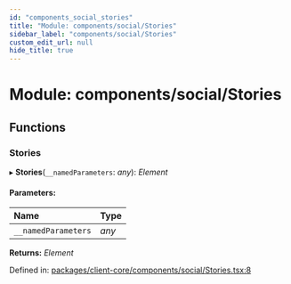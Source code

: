 ```yaml
---
id: "components_social_stories"
title: "Module: components/social/Stories"
sidebar_label: "components/social/Stories"
custom_edit_url: null
hide_title: true
---
```


# Module: components/social/Stories

## Functions

### Stories

▸ **Stories**(`__namedParameters`: *any*): *Element*

#### Parameters:

Name | Type |
:------ | :------ |
`__namedParameters` | *any* |

**Returns:** *Element*

Defined in: [packages/client-core/components/social/Stories.tsx:8](https://github.com/xr3ngine/xr3ngine/blob/56376a778/packages/client-core/components/social/Stories.tsx#L8)
